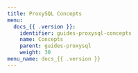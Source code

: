 ```yaml
---
title: ProxySQL Concepts
menu:
  docs_{{ .version }}:
    identifier: guides-proxysql-concepts
    name: Concepts
    parent: guides-proxysql
    weight: 30
menu_name: docs_{{ .version }}
---
```

